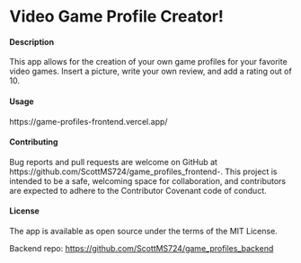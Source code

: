 <h1>Video Game Profile Creator!</h1>

<h4>Description</h4>
This app allows for the creation of your own game profiles for your favorite video games. Insert a picture, write your own review, and add a rating out of 10.

<h4>Usage</h4>
https://game-profiles-frontend.vercel.app/

<h4>Contributing</h4>
Bug reports and pull requests are welcome on GitHub at https://github.com/ScottMS724/game_profiles_frontend-. This project is intended to be a safe, welcoming space for collaboration, and contributors are expected to adhere to the Contributor Covenant code of conduct.

<h4>License</h4>
The app is available as open source under the terms of the MIT License.



Backend repo: https://github.com/ScottMS724/game_profiles_backend